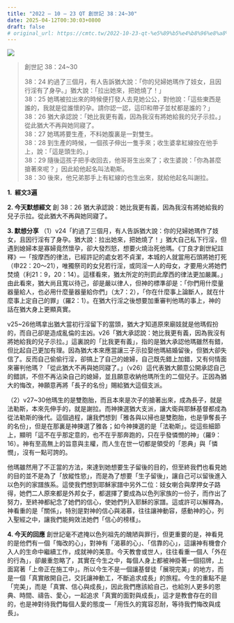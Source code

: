 ```yaml
---
title: "2022 – 10 – 23 QT 創世記 38：24~30"
date: 2025-04-12T00:30:03+0800
draft: false
# original_url: https://cmtc.tw/2022-10-23-qt-%e5%89%b5%e4%b8%96%e8%a8%98-38%ef%bc%9a2430
---
```


![](/images/qt.jpg)
> 創世記 38：24\~30
>
> 38：24 約過了三個月，有人告訴猶大說：「你的兒婦她瑪作了妓女，且因行淫有了身孕。」猶大說：「拉出她來，把她燒了！」  
> 38：25 她瑪被拉出來的時候便打發人去見她公公，對他說：「這些東西是誰的，我就是從誰懷的孕。請你認一認，這印和帶子並杖都是誰的？」  
> 38：26 猶大承認說：「她比我更有義，因為我沒有將她給我的兒子示拉。」從此猶大不再與她同寢了。  
> 38：27 她瑪將要生產，不料她腹裏是一對雙生。  
> 38：28 到生產的時候，一個孩子伸出一隻手來；收生婆拿紅線拴在他手上，說：「這是頭生的。」  
> 38：29 隨後這孩子把手收回去，他哥哥生出來了；收生婆說：「你為甚麼搶著來呢？」因此給他起名叫法勒斯。  
> 38：30 後來，他兄弟那手上有紅線的也生出來，就給他起名叫謝拉。

**1.  經文3遍**

**2. 今天默想經文**
創 38：26 猶大承認說：她比我更有義，因為我沒有將她給我的兒子示拉。從此猶大不再與她同寢了。

**3. 默想分享**
（1）v24「約過了三個月，有人告訴猶大說：你的兒婦她瑪作了妓女，且因行淫有了身孕。猶大說：拉出她來，把她燒了！」猶大自己私下行淫，但遇到媳婦本是寡婦竟然懷孕，卻大發烈怒，想要火燒治死他瑪。《丁良才創世紀註釋》—「按摩西的律法，已經許記的處女若不貞潔，本城的人就當用石頭將她打死（申22：20～21），唯獨祭司的女兒若行淫，或同淫一人的母女，才要用火將她們焚燒（利21：9，20：14）。這樣看來，猶太所定的刑罰此摩西的律法更加嚴厲。」由此看來，猶大尚且寬以待己，卻是嚴以律人，但神的標準卻是：「你們用什麼量器量給人，也必用什麼量器量給你們」（太7：2），「你在什麼事上論斷人，就在什麼事上定自己的罪」（羅2：1）。在猶大行淫之後想要加重審判他瑪的事上，神的話在猶大身上更顯真實。

v25\~26他瑪拿出猶大當初行淫留下的當頭，猶大才知道原來廟妓就是他瑪假扮的，而自己卻是造成亂倫的主凶。v26「猶大承認說：她比我更有義，因為我沒有將她給我的兒子示拉。」這裏說的「比我更有義」，指的是猶大承認他瑪雖然有錯，但比起自己更加有理。因為猶大本來應當讓三子示拉娶他瑪結婚留後，但猶大卻失信了。反而自己偷偷行淫，卻搞上了自己的媳婦，自己既先錯上加錯，又有何情面來審判他瑪？「從此猶大不再與她同寢了。」（v26）這代表猶大願意公開承認自己的錯誤，不但不再沾染自己的媳婦，並且願意收納他瑪所生的二個兒子。正因為猶大的悔改，神願意再將「長子的名份」賜給猶大這個支派。

（2）v27\~30他瑪生的是雙胞胎，而且本來是次子的搶著出來，成為長子，就是法勒斯，本來先伸手的，就是謝拉。而神揀選猶大支派，讓大衛與耶穌基督都成為從法勒斯的後代。這個過程，讓我們想到「雅各與以掃也是雙胞胎，也是爭奪長子的名份」，但是在那裏是神揀選了雅各；如今神揀選的是「法勒斯」。從這些細節上，顯明「這不在乎那定意的，也不在乎那奔跑的，只在乎發憐憫的神」（羅9：16）。神有至高無上的旨意與主權，而人生在世一切都是領受的「恩典」與「憐憫」，沒有一點可誇的。

他瑪雖然用了不正當的方法，來達到她想要生子留後的目的，但至終我們也看見她的目的並不是為了「放縱性慾」，而是為了想要「生子留後」，讓自己可以留後進入以色列的家譜族系。這使我們想到耶穌家譜中另外二位：妓女喇合與摩押女子路得，她們二人原來都是外邦女子，都選擇了要成為以色列家族的一份子，而作出了努力，至終神都紀念了她們的信心，使她們列入耶穌的家譜。這或許可以解釋為，神看重的是「關係」，特別是對神的信心與渴慕，往往讓神動容，感動神的心，列入聖經之中，讓我們能夠效法她們「信心的榜樣」。

**4. 今天的回應**
創世記毫不遮掩以色列祖先的醜陋與罪行，但更重要的是，神看見的是他們有一個「悔改的心」，對神有「渴慕的心」、「信靠的心」，這讓神有機會介入人的生命中繼續工作，成就神的美意。今天教會或世人，往往看重一個人「外在的行為」，卻嚴重忽略了，其實在今生之中，每個人身上都被神掛著一個招牌，上面寫著「上帝正在施工中」。所以今生不是一個讓基督徒「展現完美」的地方，而是一個「真實敞開自己，交託讓神動工，不斷追求成長」的旅程。今生的重點不是「完美」，而是「真實、信心與成長」，因此我們應該給自己，也給別人更多的恩典、時間、禱告、愛心，一起追求「真實的面對與成長」，這才是教會存在的目的，也是神對待我們每個人愛的態度—「用恆久的寬容忍耐，等待我們悔改與成長」。

